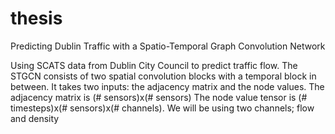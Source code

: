 # thesis
Predicting Dublin Traffic with a Spatio-Temporal Graph Convolution Network

Using SCATS data from Dublin City Council to predict traffic flow.
The STGCN consists of two spatial convolution blocks with a temporal block in between.
It takes two inputs: the adjacency matrix and the node values.
The adjacency matrix is (# sensors)x(# sensors)
The node value tensor is (# timesteps)x(# sensors)x(# channels).
We will be using two channels; flow and density
